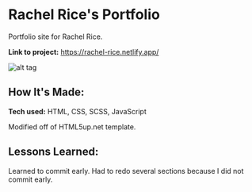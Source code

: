 # Rachel Rice's Portfolio
Portfolio site for Rachel Rice.

**Link to project:** https://rachel-rice.netlify.app/

![alt tag](images/screenshot-landing.png)

## How It's Made:

**Tech used:** HTML, CSS, SCSS, JavaScript

Modified off of HTML5up.net template.


## Lessons Learned:

Learned to commit early. Had to redo several sections because I did not commit early.
